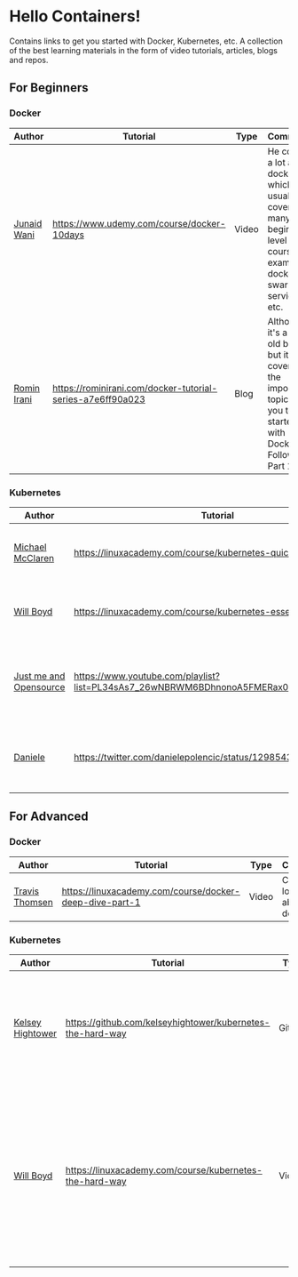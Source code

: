 # Hello Containers!
Contains links to get you started with Docker, Kubernetes, etc.
A collection of the best learning materials in the form of video tutorials, articles, blogs and repos.

## For Beginners

### Docker

Author | Tutorial | Type | Comments | Note
| -----| -------- | ---- | -------- | ----
[Junaid Wani](https://github.com/Jay-Wani) | https://www.udemy.com/course/docker-10days | Video | He covers a lot about docker which is usually not covered in many beginner level course. For example: docker swarm, services, etc. | It's a **paid** course.
[Romin Irani](https://github.com/rominirani) | https://rominirani.com/docker-tutorial-series-a7e6ff90a023 | Blog | Although it's a very old blog, but it still covers all the important topics for you to get started with Docker. Follow till Part 10. | Commands written in this blog might vary slightly.

### Kubernetes

Author | Tutorial | Type | Comments | Note
| -----| -------- | ---- | -------- | ----
[Michael McClaren]() | https://linuxacademy.com/course/kubernetes-quick-start | Video | Very small course just to get a feel of Kubernetes. | It's **paid**.
[Will Boyd]() | https://linuxacademy.com/course/kubernetes-essentials | Video | Covers all basic topics you need to know about K8s | It's **paid**.
[Just me and Opensource](https://www.youtube.com/user/wenkatn) | https://www.youtube.com/playlist?list=PL34sAs7_26wNBRWM6BDhnonoA5FMERax0 | Video | All important topics covered with good hands-on demo | It's **free**.
[Daniele](https://twitter.com/danielepolencic) | https://twitter.com/danielepolencic/status/1298543151901155330 | Twitter Thread | Its a list of thread which explains for components of K8s work | free.

## For Advanced

### Docker

Author | Tutorial | Type | Comments | Note
| -----| -------- | ---- | -------- | ----
[Travis Thomsen](https://github.com/tthomsen) | https://linuxacademy.com/course/docker-deep-dive-part-1 | Video | Covers a lot in deep about docker. | It's a **paid** course.

### Kubernetes

Author | Tutorial | Type | Comments | Note
| -----| -------- | ---- | -------- | ----
[Kelsey Hightower](https://github.com/kelseyhightower) | https://github.com/kelseyhightower/kubernetes-the-hard-way | GitHub | Learn to build a kubernetes cluster from scratch. | The code in this repo is written to run on Google Cloud Platform
[Will Boyd]() | https://linuxacademy.com/course/kubernetes-the-hard-way | Video | You will learn to create Kubernetes cluster from scratch and will learn a lot about architecture of K8s. This course is reffered from Kelsey Hightower's repo. | It's a **paid** course.
